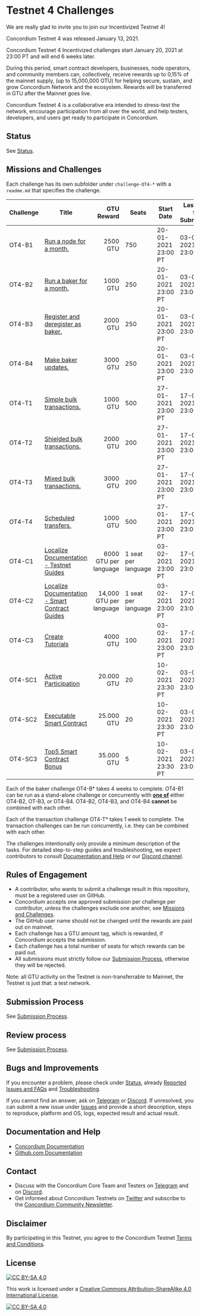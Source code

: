 
# Testnet 4 Challenges

We are really glad to invite you to join our Incentivized Testnet 4!

Concordium Testnet 4 was released January 13, 2021.

Concordium Testnet 4 Incentivized challenges start January 20, 2021 at 23:00 PT and will end 6 weeks later.

During this period, smart contract developers, businesses, node operators, and community members can, collectively, receive rewards up to 0,15% of the mainnet supply, (up to 15,000,000 GTU) for helping secure, sustain, and grow Concordium Network and the ecosystem. Rewards will be transferred in GTU after the Mainnet goes live.  

Concordium Testnet 4 is a collaborative era intended to stress-test the network, encourage participation from all over the world, and help testers, developers, and users get ready to participate in Concordium.


## Status

See [Status](/status.md).


## Missions and Challenges

Each challenge has its own subfolder under `challenge-OT4-*` with a `readme.md` that specifies the challenge.

| Challenge | Title | GTU Reward | Seats | Start Date | Last Date for Submission  |
| -         | -     |          -:| -     |-           | -                         |
| OT4-B1    | [Run a node for a month.](challenge-OT4-B1)           | 2500 GTU | 750 | 20-01-2021 23:00 PT | 03-03-2021 23:00 PT |
| OT4-B2    | [Run a baker for a month.](challenge-OT4-B2)          | 1000 GTU | 250 | 20-01-2021 23:00 PT | 03-03-2021 23:00 PT |
| OT4-B3    | [Register and deregister as baker.](challenge-OT4-B3) | 2000 GTU | 250 | 20-01-2021 23:00 PT | 03-03-2021 23:00 PT |
| OT4-B4    | [Make baker updates.](challenge-OT4-B4)               | 3000 GTU | 250 | 20-01-2021 23:00 PT | 03-03-2021 23:00 PT |
| OT4-T1    | [Simple bulk transactions.](challenge-OT4-T1)         | 1000 GTU | 500 | 27-01-2021 23:00 PT | 17-02-2021 23:00 PT |
| OT4-T2    | [Shielded bulk transactions.](challenge-OT4-T2)       | 2000 GTU | 200 | 27-01-2021 23:00 PT | 17-02-2021 23:00 PT |
| OT4-T3    | [Mixed bulk transactions.](challenge-OT4-T3)          | 3000 GTU | 200 | 27-01-2021 23:00 PT | 17-02-2021 23:00 PT |
| OT4-T4    | [Scheduled transfers.](challenge-OT4-T4)              | 1000 GTU | 500 | 27-01-2021 23:00 PT | 17-02-2021 23:00 PT |
| OT4-C1    | [Localize Documentation - Testnet Guides](challenge-OT4-C1)        | 6000 GTU per language | 1 seat per language | 03-02-2021 23:00 PT | 17-02-2021 23:00 PT |
| OT4-C2    | [Localize Documentation - Smart Contract Guides](challenge-OT4-C2) | 14,000 GTU per language | 1 seat per language | 03-02-2021 23:00 PT | 17-02-2021 23:00 PT |
| OT4-C3    | [Create Tutorials](challenge-OT4-C3)                               | 4000 GTU | 100 | 03-02-2021 23:00 PT | 17-02-2021 23:00 PT |
| OT4-SC1   | [Active Participation](challenge-OT4-SC)      | 20.000 GTU | 20 | 10-02-2021 23:30 PT | 03-03-2021 23:00 PT |
| OT4-SC2   | [Executable Smart Contract](challenge-OT4-SC) | 25.000 GTU | 20 | 10-02-2021 23:30 PT | 03-03-2021 23:00 PT |
| OT4-SC3   | [Top5 Smart Contract Bonus](challenge-OT4-SC) | 35.000 GTU | 5  | 10-02-2021 23:30 PT | 03-03-2021 23:00 PT |


Each of the baker challenge OT4-B* takes 4 weeks to complete. OT4-B1 can be run as a stand-alone challenge or concurrently with <ins>**one of**</ins> either OT4-B2, OT-B3, or OT4-B4. OT4-B2, OT4-B3, and OT4-B4 **cannot** be combined with each other.

Each of the transaction challenge OT4-T* takes 1 week to complete. The transaction challenges can be run concurrently, i.e. they can be combined with each other.

The challenges intentionally only provide a minimum description of the tasks. For detailed step-to-step guides and troubleshooting, we expect contributors to consult [Documentation and Help](#documentation-and-help) or our [Discord channel](https://discord.com/invite/xWmQ5tp).


## Rules of Engagement

- A contributor, who wants to submit a challenge result in this repository, must be a registered user on GitHub.
- Concordium accepts one approved submission per challenge per contributor, unless the challenges exclude one another, see [Missions and Challenges](#missions-and-challenges).
- The GitHub user name should not be changed until the rewards are paid out on mainnet.
- Each challenge has a GTU amount tag, which is rewarded, if Concordium accepts the submission.
- Each challenge has a total number of seats for which rewards can be paid out.
- All submissions must strictly follow our [Submission Process](/submission-process.md), otherwise they will be rejected.


Note: all GTU activity on the Testnet is non-transferrable to Mainnet, the Testnet is just that: a test network.


## Submission Process

See [Submission Process](/submission-process.md).


## Review process

See [Submission Process](/submission-process.md).



## Bugs and Improvements

If you encounter a problem, please check under [Status](status.md), already [Reported Issues and FAQs](http://github.com/Concordium/Testnet4-Challenges/projects/1) and [Troubleshooting](https://developers.concordium.com/en/testnet4/testnet/see-also/troubleshooting.html).

If you cannot find an answer, ask on [Telegram](https://t.me/concordium_official) or [Discord](https://discord.com/invite/xWmQ5tp). If unresolved, you can submit a new issue under [Issues](/issues) and provide a short description, steps to reproduce, platform and OS, logs, expected result and actual result.

## Documentation and Help

- [Concordium Documentation](https://developers.concordium.com/en/testnet4/testnet/index.html)
- [Github.com Documentation](https://docs.github.com/en/github)

## Contact

- Discuss with the Concordium Core Team and Testers on [Telegram](https://t.me/concordium_official) and on [Discord](https://discord.com/invite/xWmQ5tp).
- Get informed about Concordium Testnets on [Twitter](https://twitter.com/concordiumnet) and subscribe to the [Concordium Community Newsletter](https://concordium.substack.com).

## Disclaimer

By participating in this Testnet, you agree to the Concordium Testnet [Terms and Conditions](https://github.com/Concordium/Testnet3-Challenges/blob/main/Concordium_Incentivized_Testnet_Program_Terms_and_Conditions.pdf).

## License

[![CC BY-SA 4.0][cc-by-sa-shield]][cc-by-sa]

This work is licensed under a
[Creative Commons Attribution-ShareAlike 4.0 International License][cc-by-sa].

[![CC BY-SA 4.0][cc-by-sa-image]][cc-by-sa]

[cc-by-sa]: http://creativecommons.org/licenses/by-sa/4.0/
[cc-by-sa-image]: https://licensebuttons.net/l/by-sa/4.0/88x31.png
[cc-by-sa-shield]: https://img.shields.io/badge/License-CC%20BY--SA%204.0-lightgrey.svg
